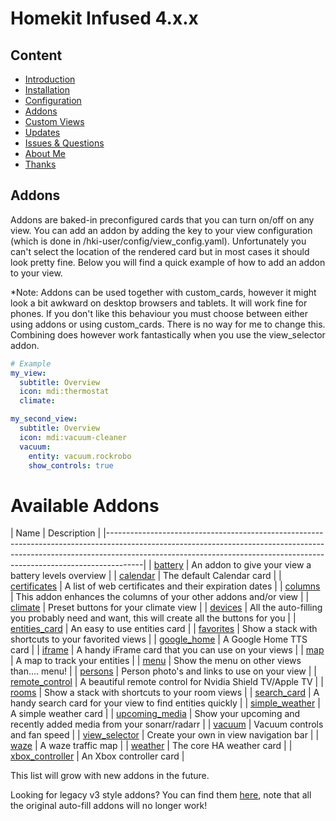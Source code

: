 # Homekit Infused 4.x.x

## Content
- [Introduction](index.md)
- [Installation](installation.md)
- [Configuration](configuration.md)
- [Addons](addons.md)
- [Custom Views](custom_views.md)
- [Updates](updates.md)
- [Issues & Questions](issues.md)
- [About Me](about.md)
- [Thanks](thanks.md)

## Addons
Addons are baked-in preconfigured cards that you can turn on/off on any view. You can add an addon by adding the key to your view configuration (which is done in /hki-user/config/view_config.yaml). Unfortunately you can't select the location of the rendered card but in most cases it should look pretty fine. Below you will find a quick example of how to add an addon to your view.

*Note: Addons can be used together with custom_cards, however it might look a bit awkward on desktop browsers and tablets. It will work fine for phones. If you don't like this behaviour you must choose between either using addons or using custom_cards. There is no way for me to change this. Combining does however work fantastically when you use the view_selector addon.

```yaml
# Example
my_view:
  subtitle: Overview
  icon: mdi:thermostat
  climate:

my_second_view:
  subtitle: Overview
  icon: mdi:vacuum-cleaner
  vacuum:
    entity: vacuum.rockrobo
    show_controls: true
```
# Available Addons

| Name | Description |
|---------------------------------------------------------------------------------------------------------------------------------------------------------------------------------------------------------------------------------------------------|
| [battery](addons-v4/battery.md) | An addon to give your view a battery levels overview |
| [calendar](addons-v4/calendar.md) | The default Calendar card |
| [certificates](addons-v4/certificates.md) | A list of web certificates and their expiration dates |
| [columns](addons-v4/columns.md) | This addon enhances the columns of your other addons and/or view |
| [climate](addons-v4/climate.md) | Preset buttons for your climate view |
| [devices](addons-v4/devices.md) | All the auto-filling you probably need and want, this will create all the buttons for you |
| [entities_card](addons-v4/entities.md) | An easy to use entities card |
| [favorites](addons-v4/favorites.md) | Show a stack with shortcuts to your favorited views |
| [google_home](addons-v4/google-home.md) | A Google Home TTS card |
| [iframe](addons-v4/iframe.md) | A handy iFrame card that you can use on your views |
| [map](addons-v4/map.md) | A map to track your entities |
| [menu](addons-v4/menu.md) | Show the menu on other views than.... menu! |
| [persons](addons-v4/persons.md) | Person photo's and links to use on your view |
| [remote_control](addons-v4/remote-control.md) | A beautiful remote control for Nvidia Shield TV/Apple TV |
| [rooms](addons-v4/rooms.md) | Show a stack with shortcuts to your room views |
| [search_card](addons-v4/search-card.md) | A handy search card for your view to find entities quickly |
| [simple_weather](addons-v4/simple-weather.md) | A simple weather card |
| [upcoming_media](addons-v4/upcoming-media.md) | Show your upcoming and recently added media from your sonarr/radarr |
| [vacuum](addons-v4/vacuum.md) | Vacuum controls and fan speed |
| [view_selector](addons-v4/view-selector.md) | Create your own in view navigation bar |
| [waze](addons-v4/waze.md) | A waze traffic map |
| [weather](addons-v4/weather.md) | The core HA weather card |
| [xbox_controller](addons-v4/xbox-controller.md) | An Xbox controller card |

This list will grow with new addons in the future.

Looking for legacy v3 style addons? You can find them [here](addon_list.md), note that all the original auto-fill addons will no longer work!
